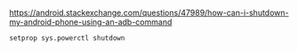https://android.stackexchange.com/questions/47989/how-can-i-shutdown-my-android-phone-using-an-adb-command

`setprop sys.powerctl shutdown`
